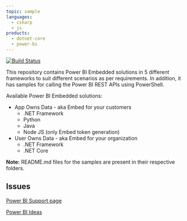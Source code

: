 ```yaml
---
topic: sample
languages:
  - csharp
  - js
products:
  - dotnet-core
  - power-bi
---
```


[![Build Status](https://powerbi.visualstudio.com/Embedded/_apis/build/status/Devolper-Samples-Azure%20Web%20App%20for%20ASP.NET-CI?branchName=master)](https://powerbi.visualstudio.com/Embedded/_build/latest?definitionId=2824&branchName=master)

This repository contains Power BI Embedded solutions in 5 different frameworks to suit different scenarios as per requirements.
In addition, it has samples for calling the Power BI REST APIs using PowerShell.


Available Power BI Embedded solutions:
  * App Owns Data - aka Embed for your customers
    * .NET Framework
    * Python
    * Java
    * Node JS (only Embed token generation)
  * User Owns Data - aka Embed for your organization
    * .NET Framework
    * .NET Core


**Note:** README.md files for the samples are present in their respective folders.

## Issues
[Power BI Support page](https://powerbi.microsoft.com/en-us/support/)

[Power BI Ideas](https://ideas.powerbi.com)
